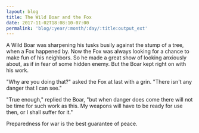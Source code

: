 ```yaml
---
layout: blog
title: The Wild Boar and the Fox
date: 2017-11-02T18:08:10-07:00
permalink: 'blog/:year/:month/:day/:title:output_ext'
---
```

A Wild Boar was sharpening his tusks busily against the stump of a tree, when a Fox happened by. Now the Fox was always looking for a chance to make fun of his neighbors. So he made a great show of looking anxiously about, as if in fear of some hidden enemy. But the Boar kept right on with his work.



"Why are you doing that?" asked the Fox at last with a grin. "There isn't any danger that I can see."



"True enough," replied the Boar, "but when danger does come there will not be time for such work as this. My weapons will have to be ready for use then, or I shall suffer for it."



Preparedness for war is the best guarantee of peace.
